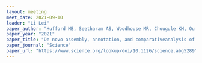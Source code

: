 ```yaml
---
layout: meeting
meet_date: 2021-09-10
leader: "Li Lei"
paper_author: "Hufford MB, Seetharam AS, Woodhouse MR, Chougule KM, Ou S, Liu J, Ricci WA, Guo T, Olson A, Qiu Y, Coletta RD, Tittes S, Hudson AI, Marand AP, Wei S, Lu Z, Wang B, Tello-Ruiz MK, Piri RD, Wang N, won Kim D, Zeng Y, O’Connor CH, Li X, Gilbert AM, Baggs E, Krasileva KV, Portwood II JL, Cannon EKS, Andorf CM, Manchanda N, Snodgrass SJ, Hufnagel DE, Jiang Q, Pedersen S, Syring ML, Kudrna DA, Llaca V, Fengler K, Schmitz RJ, Ross-Ibarra J, Yu J, Gent JI, Hirsch CN, Ware D, Dawe RK"
paper_year: "2021"
paper_title: "De novo assembly, annotation, and comparativeanalysis of 26 diverse maize genomes"
paper_journal: "Science"
paper_url: "https://www.science.org/lookup/doi/10.1126/science.abg5289"
---
```

